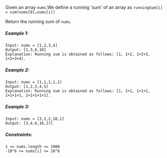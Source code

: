 Given an array `nums`.We define a running 'sum' of an array as `runningSum[i] = sum(nums[0]…nums[i])`

Return the running sum of `nums`.

##### Example 1:

```
Input: nums = [1,2,3,4]
Output: [1,3,6,10]
Explanation: Running sum is obtained as follows: [1, 1+2, 1+2+3, 1+2+3+4].
```

##### Example 2:

```
Input: nums = [1,1,1,1,1]
Output: [1,2,3,4,5]
Explanation: Running sum is obtained as follows: [1, 1+1, 1+1+1, 1+1+1+1, 1+1+1+1+1].
```
##### Example 3:

```
Input: nums = [3,1,2,10,1]
Output: [3,4,6,16,17]

``` 

##### Constraints:

```
1 <= nums.length <= 1000
-10^6 <= nums[i] <= 10^6

```
